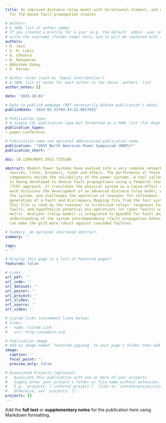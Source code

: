 ```yaml
---
title: An improved distance relay model with directional element, and memory polarization
  for TCD based fault propagation studies

# Authors
# A YAML list of author names
# If you created a profile for a user (e.g. the default `admin` user at `content/authors/admin/`), 
# write the username (folder name) here, and it will be replaced with their full name and linked to their profile.
authors:
- R. Jain
- S. M. Lukic
- A. Chhokra
- N. Mahadevan
- Abhishek Dubey
- G. Karsai

# Author notes (such as 'Equal Contribution')
# A YAML list of notes for each author in the above `authors` list
author_notes: []

date: '2015-10-01'

# Date to publish webpage (NOT necessarily Bibtex publication's date).
publishDate: '2024-01-21T04:43:22.862765Z'

# Publication type.
# A single CSL publication type but formatted as a YAML list (for Hugo requirements).
publication_types:
- paper-conference

# Publication name and optional abbreviated publication name.
publication: '*2015 North American Power Symposium (NAPS)*'
publication_short: ''

doi: 10.1109/NAPS.2015.7335206

abstract: Modern Power Systems have evolved into a very complex network of multiple
  sources, lines, breakers, loads and others. The performance of these interdependent
  components decide the reliability of the power systems. A tool called “Reasoner”
  is being developed to deduce fault propagations using a Temporal Causal Diagram
  (TCD) approach. It translates the physical system as a Cause-effect model. This
  work discusses the development of an advanced distance relay model, which monitors
  the system, and challenges the operation of reasoner for refinement. Process of
  generation of a Fault and Discrepancy Mapping file from the test system is presented.
  This file is used by the reasoner to scrutinize relays' responses for active system
  faults, and hypothesize potential mis-operations (or cyber faults) with a confidence
  metric. Analyzer (relay model) is integrated to OpenDSS for fault analysis. The
  understanding of the system interdependency (fault propagation behavior) using reasoner
  can make the grid more robust against cascaded failures.

# Summary. An optional shortened abstract.
summary: ''

tags:
- ''

# Display this page in a list of Featured pages?
featured: false

# Links
url_pdf: ''
url_code: ''
url_dataset: ''
url_poster: ''
url_project: ''
url_slides: ''
url_source: ''
url_video: ''

# Custom links (uncomment lines below)
# links:
# - name: Custom Link
#   url: http://example.org

# Publication image
# Add an image named `featured.jpg/png` to your page's folder then add a caption below.
image:
  caption: ''
  focal_point: ''
  preview_only: false

# Associated Projects (optional).
#   Associate this publication with one or more of your projects.
#   Simply enter your project's folder or file name without extension.
#   E.g. `projects: ['internal-project']` links to `content/project/internal-project/index.md`.
#   Otherwise, set `projects: []`.
projects: []
---
```


Add the **full text** or **supplementary notes** for the publication here using Markdown formatting.
